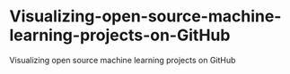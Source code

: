 # Visualizing-open-source-machine-learning-projects-on-GitHub
Visualizing open source machine learning projects on GitHub
